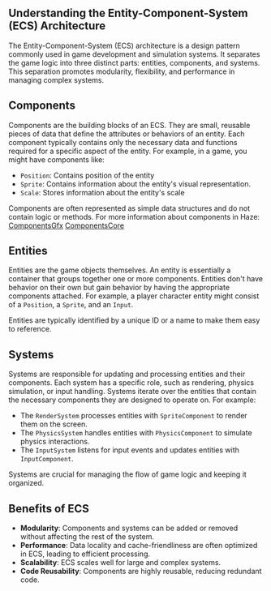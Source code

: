 ## Understanding the Entity-Component-System (ECS) Architecture

The Entity-Component-System (ECS) architecture is a design pattern commonly used in game development and simulation
systems. It separates the game logic into three distinct parts: entities, components, and systems. This separation
promotes modularity, flexibility, and performance in managing complex systems.

## Components

Components are the building blocks of an ECS. They are small, reusable pieces of data that define the attributes or
behaviors of an entity. Each component typically contains only the necessary data and functions required for a specific
aspect of the entity. For example, in a game, you might have components like:

- `Position`: Contains position of the entity
- `Sprite`: Contains information about the entity's visual representation.
- `Scale`: Stores information about the entity's scale

Components are often represented as simple data structures and do not contain logic or methods.
For more information about components in Haze:
[ComponentsGfx](ComponentGfx%20Technical.md)
[ComponentsCore](ComponentCore%20Technical.md)

## Entities

Entities are the game objects themselves. An entity is essentially a container that groups together one or more
components. Entities don't have behavior on their own but gain behavior by having the appropriate components attached.
For example, a player character entity might consist of a `Position`, a `Sprite`, and an `Input`.

Entities are typically identified by a unique ID or a name to make them easy to reference.

## Systems

Systems are responsible for updating and processing entities and their components. Each system has a specific role, such
as rendering, physics simulation, or input handling. Systems iterate over the entities that contain the necessary
components they are designed to operate on. For example:

- The `RenderSystem` processes entities with `SpriteComponent` to render them on the screen.
- The `PhysicsSystem` handles entities with `PhysicsComponent` to simulate physics interactions.
- The `InputSystem` listens for input events and updates entities with `InputComponent`.

Systems are crucial for managing the flow of game logic and keeping it organized.

## Benefits of ECS

- **Modularity**: Components and systems can be added or removed without affecting the rest of the system.
- **Performance**: Data locality and cache-friendliness are often optimized in ECS, leading to efficient processing.
- **Scalability**: ECS scales well for large and complex systems.
- **Code Reusability**: Components are highly reusable, reducing redundant code.
